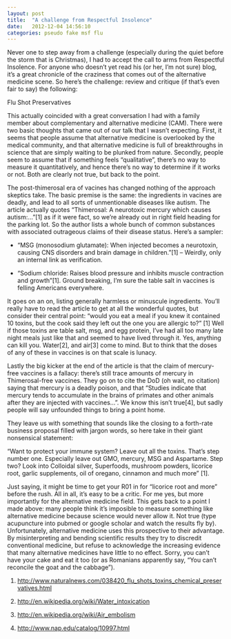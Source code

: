 ```yaml
---
layout: post
title:  "A challenge from Respectful Insolence"
date:   2012-12-04 14:56:10
categories: pseudo fake msf flu
---
```

Never one to step away from a challenge (especially during the quiet before the storm that is Christmas),  I had to accept the call to arms from Respectful Insolence.  For anyone who doesn’t yet read his (or her, I’m not sure) blog, it’s a great chronicle of the craziness that comes out of the alternative medicine scene.  So here’s the challenge: review and critique (if that’s even fair to say) the following:

Flu Shot Preservatives 

This actually coincided with a great conversation I had with a family member about complementary and alternative medicine (CAM).  There were two basic thoughts that came out of our talk that I wasn’t expecting.  First, it seems that people assume that alternative medicine is overlooked by the medical community, and that alternative medicine is full of breakthroughs in science that are simply waiting to be plunked from nature.  Secondly, people seem to assume that if something feels “qualitative”, there’s no way to measure it quantitatively, and hence there’s no way to determine if it works or not.  Both are clearly not true, but back to the point.

The post-thimerosal era of vacines has changed nothing of the approach skeptics take. The basic premise is the same: the ingredients in vacines are deadly, and lead to all sorts of unmentionable diseases like autism.  The article actually quotes “Thimerosal: A neurotoxic mercury which causes autism:…”[1] as if it were fact, so we’re already out in right field heading for the parking lot.  So the author lists a whole bunch of common substances with associated outrageous claims of their disease status.  Here’s a sampler:

- “MSG (monosodium glutamate): When injected becomes a neurotoxin, causing CNS disorders and brain damage in children.”[1]  – Weirdly, only an internal link as verification.

- “Sodium chloride: Raises blood pressure and inhibits muscle contraction and growth”[1].  Ground breaking, I’m sure the table salt in vaccines is felling Americans everywhere.

It goes on an on, listing generally harmless or minuscule ingredients.  You’ll really have to read the article to get at all the wonderful quotes, but consider their central point: “would you eat a meal if you knew it contained 10 toxins, but the cook said they left out the one you are allergic to?” [1] Well if those toxins are table salt, msg, and egg protein, I’ve had all too many late night meals just like that and seemed to have lived through it.  Yes, anything can kill you.  Water[2], and air[3] come to mind. But to think that the doses of any of these in vaccines is on that scale is lunacy.

Lastly the big kicker at the end of the article is that the claim of mercury-free vaccines is a fallacy: there’s still trace amounts of mercury in Thimerosal-free vaccines.  They go on to cite the DoD (oh wait, no citation) saying that mercury is a deadly poison, and that “Studies indicate that mercury tends to accumulate in the brains of primates and other animals after they are injected with vaccines…”.   We know this isn’t true[4], but sadly people will say unfounded things to bring a point home.

They leave us with something that sounds like the closing to a forth-rate business proposal filled with jargon words, so here take in their giant nonsensical statement:

“Want to protect your immune system? Leave out all the toxins. That’s step number one. Especially leave out GMO, mercury, MSG and Aspartame. Step two? Look into Colloidal silver, Superfoods, mushroom powders, licorice root, garlic supplements, oil of oregano, cinnamon and much more” [1].

Just saying, it might be time to get your R01 in for “licorice root and more” before the rush.  All in all, it’s easy to be a critic.  For me yes, but more importantly for the alternative medicine field.  This gets back to a point I made above: many people think it’s imposible to measure something like alternative medicine because science would never allow it.  Not true (type acupuncture into pubmed or google scholar and watch the results fly by).  Unfortunately, alternative medicine uses this prospective to their advantage.  By misinterpreting and bending scientific results they try to discredit conventional medicine, but refuse to acknowledge the increasing evidence that many alternative medicines have little to no effect.  Sorry, you can’t have your cake and eat it too (or as Romanians apparently say, “You can’t reconcile the goat and the cabbage”).

1. http://www.naturalnews.com/038420_flu_shots_toxins_chemical_preservatives.html

2. http://en.wikipedia.org/wiki/Water_intoxication

3. http://en.wikipedia.org/wiki/Air_embolism

4. http://www.nap.edu/catalog/10997.html